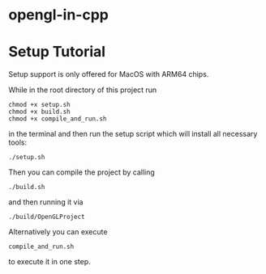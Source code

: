 # opengl-in-cpp

# Setup Tutorial
Setup support is only offered for MacOS with ARM64 chips.

While in the root directory of this project run
```
chmod +x setup.sh
chmod +x build.sh
chmod +x compile_and_run.sh
```
in the terminal and then run the setup script which will install all necessary tools:
```
./setup.sh
```

Then you can compile the project by calling
```
./build.sh
```
and then running it via
```
./build/OpenGLProject
```

Alternatively you can execute
```
compile_and_run.sh
```
to execute it in one step.